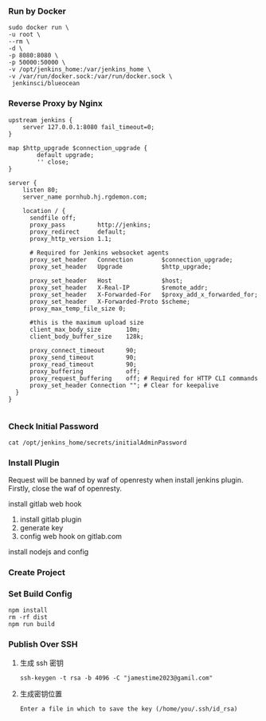 ### Run by Docker

```shell
sudo docker run \
-u root \
--rm \
-d \
-p 8080:8080 \
-p 50000:50000 \
-v /opt/jenkins_home:/var/jenkins_home \
-v /var/run/docker.sock:/var/run/docker.sock \
 jenkinsci/blueocean
```







### Reverse Proxy by Nginx

```nginx
upstream jenkins {
    server 127.0.0.1:8080 fail_timeout=0;
}

map $http_upgrade $connection_upgrade {
        default upgrade;
        '' close;
}

server {
    listen 80;
    server_name pornhub.hj.rgdemon.com;

    location / {
      sendfile off;
      proxy_pass         http://jenkins;
      proxy_redirect     default;
      proxy_http_version 1.1;

      # Required for Jenkins websocket agents
      proxy_set_header   Connection        $connection_upgrade;
      proxy_set_header   Upgrade           $http_upgrade;

      proxy_set_header   Host              $host;
      proxy_set_header   X-Real-IP         $remote_addr;
      proxy_set_header   X-Forwarded-For   $proxy_add_x_forwarded_for;
      proxy_set_header   X-Forwarded-Proto $scheme;
      proxy_max_temp_file_size 0;

      #this is the maximum upload size
      client_max_body_size       10m;
      client_body_buffer_size    128k;

      proxy_connect_timeout      90;
      proxy_send_timeout         90;
      proxy_read_timeout         90;
      proxy_buffering            off;
      proxy_request_buffering    off; # Required for HTTP CLI commands
      proxy_set_header Connection ""; # Clear for keepalive
  }
}


```



### Check Initial Password

```shell
cat /opt/jenkins_home/secrets/initialAdminPassword
```

### Install Plugin

Request will be banned by waf of openresty when install jenkins plugin. Firstly, close the waf of openresty.

install gitlab web hook

1. install gitlab plugin
2. generate key
3. config web hook on gitlab.com

install nodejs and config



### Create Project



### Set Build Config



```shell
npm install 
rm -rf dist 
npm run build 
```



### Publish Over SSH

1. 生成 ssh 密钥

   ```shell
   ssh-keygen -t rsa -b 4096 -C "jamestime2023@gamil.com"
   ```

2. 生成密钥位置

   ```shell
   Enter a file in which to save the key (/home/you/.ssh/id_rsa)
   ```







